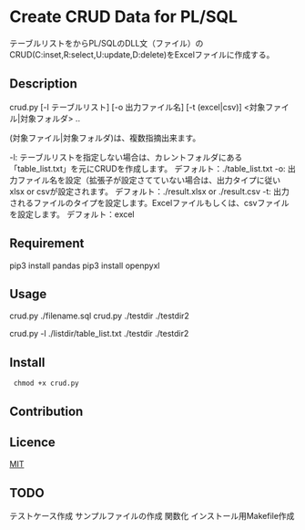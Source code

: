 Create CRUD Data for PL/SQL
====

テーブルリストをからPL/SQLのDLL文（ファイル）のCRUD(C:inset,R:select,U:update,D:delete)をExcelファイルに作成する。

## Description
crud.py [-l テーブルリスト] [-o 出力ファイル名] [-t (excel|csv)] <対象ファイル|対象フォルダ> ..

(対象ファイル|対象フォルダ)は、複数指摘出来ます。

-l:
テーブルリストを指定しない場合は、カレントフォルダにある「table_list.txt」を元にCRUDを作成します。
デフォルト：./table_list.txt
-o:
出力ファイル名を設定（拡張子が設定さてていない場合は、出力タイプに従い xlsx or csvが設定されます。
デフォルト：./result.xlsx or ./result.csv
-t:
出力されるファイルのタイプを設定します。Excelファイルもしくは、csvファイルを設定します。
デフォルト：excel

## Requirement

pip3 install pandas
pip3 install openpyxl

## Usage

crud.py ./filename.sql
crud.py ./testdir ./testdir2

crud.py -l ./listdir/table_list.txt ./testdir ./testdir2

## Install
```
 chmod +x crud.py
```

## Contribution

## Licence

[MIT](https://github.com/tcnksm/tool/blob/master/LICENCE)

## TODO
テストケース作成
サンプルファイルの作成
関数化
インストール用Makefile作成
